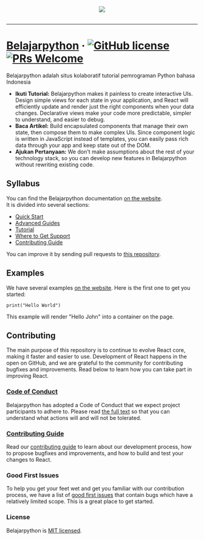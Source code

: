 <div align="center">
  <img src="https://belajarpythoncom.com/images/logo-belajarpython-for-github.png"><br><br>
</div>

-----------------

# [Belajarpython](https://www.belajarpython.com/) &middot; [![GitHub license](https://img.shields.io/badge/license-MIT-blue.svg)](https://github.com/facebook/react/blob/master/LICENSE)  [![PRs Welcome](https://img.shields.io/badge/PRs-welcome-brightgreen.svg)](https://belajarpythoncom.github.io/docs/how-to-contribute.html)

Belajarpython adalah situs kolaboratif tutorial pemrograman Python bahasa Indonesia 

* **Ikuti Tutorial:** Belajarpython makes it painless to create interactive UIs. Design simple views for each state in your application, and React will efficiently update and render just the right components when your data changes. Declarative views make your code more predictable, simpler to understand, and easier to debug.
* **Baca Artikel:** Build encapsulated components that manage their own state, then compose them to make complex UIs. Since component logic is written in JavaScript instead of templates, you can easily pass rich data through your app and keep state out of the DOM.
* **Ajukan Pertanyaan:** We don't make assumptions about the rest of your technology stack, so you can develop new features in Belajarpython without rewriting existing code.

## Syllabus

You can find the Belajarpython documentation [on the website](https://www.belajarpython.com/docs).  
It is divided into several sections:

* [Quick Start](https://belajarpython.org/docs/)
* [Advanced Guides](https://belajarpython.org/docs/advanced.html)
* [Tutorial](https://belajarpython.org/tutorial/tutorial.html)
* [Where to Get Support](https://belajarpython.org/community/support.html)
* [Contributing Guide](https://belajarpython.org/docs/how-to-contribute.html)

You can improve it by sending pull requests to [this repository](https://github.com/belajarpythoncom/belajarpythoncom.github.io).

## Examples

We have several examples [on the website](https://belajarpython.com/). Here is the first one to get you started:

`print("Hello World")`

This example will render "Hello John" into a container on the page.


## Contributing

The main purpose of this repository is to continue to evolve React core, making it faster and easier to use. Development of React happens in the open on GitHub, and we are grateful to the community for contributing bugfixes and improvements. Read below to learn how you can take part in improving React.

### [Code of Conduct](https://belajarpython.com/docs/codeofconduct)

Belajarpython has adopted a Code of Conduct that we expect project participants to adhere to. Please read [the full text](https://code.facebook.com/codeofconduct) so that you can understand what actions will and will not be tolerated.

### [Contributing Guide](https://belajarpython.com/contributing/how-to-contribute.html)

Read our [contributing guide](https://belajarpython.org/contributing/how-to-contribute.html) to learn about our development process, how to propose bugfixes and improvements, and how to build and test your changes to React.

### Good First Issues

To help you get your feet wet and get you familiar with our contribution process, we have a list of [good first issues](https://github.com/belajarpythoncom/belajarpythoncom.github.io/issues) that contain bugs which have a relatively limited scope. This is a great place to get started.

### License

Belajarpython is [MIT licensed](./LICENSE).
